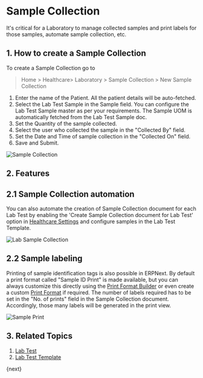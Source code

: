 <!-- add-breadcrumbs -->
# Sample Collection

It's critical for a Laboratory to manage collected samples and print labels for those samples, automate sample collection, etc.

## 1. How to create a Sample Collection

To create a Sample Collection go to

> Home > Healthcare> Laboratory > Sample Collection > New Sample Collection

1. Enter the name of the Patient. All the patient details will be auto-fetched.
2. Select the Lab Test Sample in the Sample field. You can configure the Lab Test Sample master as per your requirements. The Sample UOM is automatically fetched from the Lab Test Sample doc.
3. Set the Quantity of the sample collected.
4. Select the user who collected the sample in the "Collected By" field.
5. Set the Date and Time of sample collection in the "Collected On" field.
6. Save and Submit.

  ![Sample Collection](/docs/assets/img/healthcare/sample-collection.png)

## 2. Features

## 2.1 Sample Collection automation

You can also automate the creation of Sample Collection document for each Lab Test by enabling the 'Create Sample Collection document for Lab Test' option in [Healthcare Settings](/docs/user/manual/en/healthcare/healthcare_settings) and configure samples in the Lab Test Template.

![Lab Sample Collection](/docs/assets/img/healthcare/lab-sample-collection.png)

## 2.2 Sample labeling

Printing of sample identification tags is also possible in ERPNext. By default a print format called "Sample ID Print" is made available, but you can always customize this directly using the [Print Format Builder](/docs/user/manual/en/setting-up/print/print-format-builder.html) or even create a custom [Print Format](/docs/user/manual/en/customize-erpnext/print-format.html) if required. The number of labels required has to be set in the "No. of prints" field in the Sample Collection document. Accordingly, those many labels will be generated in the print view.

![Sample Print](/docs/assets/img/healthcare/sample-print.png)

## 3. Related Topics

1. [Lab Test](/docs/user/manual/en/healthcare/lab_test)
1. [Lab Test Template](/docs/user/manual/en/healthcare/lab_test_template)

{next}
